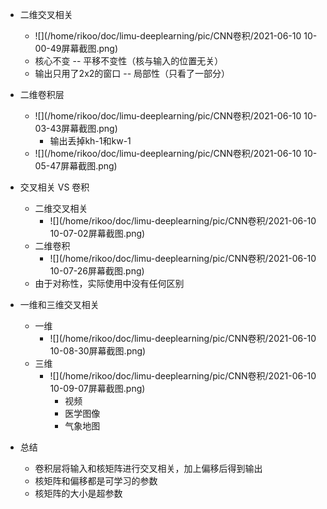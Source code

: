 * 二维交叉相关
  * ![](/home/rikoo/doc/limu-deeplearning/pic/CNN卷积/2021-06-10 10-00-49屏幕截图.png)
  * 核心不变 -- 平移不变性（核与输入的位置无关）
  * 输出只用了2x2的窗口 -- 局部性（只看了一部分）
* 二维卷积层
  * ![](/home/rikoo/doc/limu-deeplearning/pic/CNN卷积/2021-06-10 10-03-43屏幕截图.png)
    * 输出丢掉kh-1和kw-1
  * ![](/home/rikoo/doc/limu-deeplearning/pic/CNN卷积/2021-06-10 10-05-47屏幕截图.png)
* 交叉相关 VS 卷积
  * 二维交叉相关
    * ![](/home/rikoo/doc/limu-deeplearning/pic/CNN卷积/2021-06-10 10-07-02屏幕截图.png)
  * 二维卷积
    * ![](/home/rikoo/doc/limu-deeplearning/pic/CNN卷积/2021-06-10 10-07-26屏幕截图.png)
  * 由于对称性，实际使用中没有任何区别
* 一维和三维交叉相关
  * 一维	
    * ![](/home/rikoo/doc/limu-deeplearning/pic/CNN卷积/2021-06-10 10-08-30屏幕截图.png)
  * 三维
    * ![](/home/rikoo/doc/limu-deeplearning/pic/CNN卷积/2021-06-10 10-09-07屏幕截图.png)
      * 视频
      * 医学图像
      * 气象地图

* 总结
  * 卷积层将输入和核矩阵进行交叉相关，加上偏移后得到输出
  * 核矩阵和偏移都是可学习的参数
  * 核矩阵的大小是超参数

